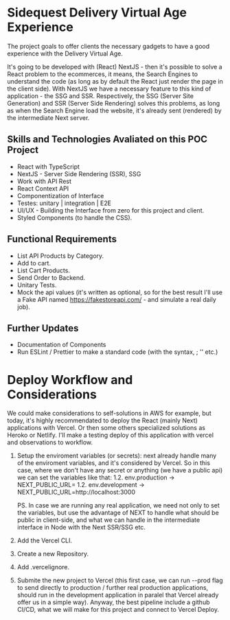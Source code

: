 # Sidequest Delivery Virtual Age Experience

The project goals to offer clients the necessary gadgets to have a good experience with the Delivery Virtual Age.

It's going to be developed with (React) NextJS - then it's possible to solve a React problem to the ecommerces, it means, the Search Engines to understand the code (as long as by default the React just render the page in the client side). With NextJS we have a necessary feature to this kind of application - the SSG and SSR. Respectively, the SSG (Server Site Generation) and SSR (Server Side Rendering) solves this problems, as long as when the Search Engine load the website, it's already sent (rendered) by the intermediate Next server.

## Skills and Technologies Avaliated on this POC Project

- React with TypeScript
- NextJS - Server Side Rendering (SSR), SSG
- Work with API Rest
- React Context API
- Componentization of Interface
- Testes: unitary | integration | E2E
- UI/UX - Building the Interface from zero for this project and client.
- Styled Components (to handle the CSS).

## Functional Requirements

- List API Products by Category.
- Add to cart.
- List Cart Products.
- Send Order to Backend.
- Unitary Tests.
- Mock the api values (it's written as optional, so for the best result I'll use a Fake API named https://fakestoreapi.com/ - and simulate a real daily job).

## Further Updates

- Documentation of Components
- Run ESLint / Prettier to make a standard code (with the syntax, ; '' etc.)

# Deploy Workflow and Considerations

We could make considerations to self-solutions in AWS for example, but today, it's highly recommendated to deploy the React (mainly Next) applications with Vercel. Or then some others specialized solutions as Heroko or Netlify. I'll make a testing deploy of this application with vercel and observations to workflow.

1. Setup the enviroment variables (or secrets): next already handle many of the enviroment variables, and it's considered by Vercel. So in this case, where we don't have any secret or anything (we have a public api) we can set the variables like that:
    1.2. env.production -> NEXT_PUBLIC_URL=
    1.2. env.development -> NEXT_PUBLIC_URL=http://localhost:3000

    PS. In case we are running any real application, we need not only to set the variables, but use the advantage of NEXT to handle what should be public in client-side, and what we can handle in the intermediate interface in Node with the Next SSR/SSG etc.

2. Add the Vercel CLI.
3. Create a new Repository.
4. Add .vercelignore.
5. Submite the new project to Vercel (this first case, we can run --prod flag to send directly to production / further real production applications, should run in the development application in paralel that Vercel already offer us in a simple way). Anyway, the best pipeline include a github CI/CD, what we will make for this project and connect to Vercel Deploy.